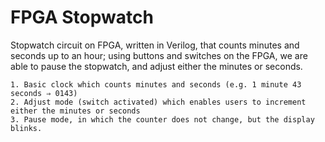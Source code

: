 # FPGA Stopwatch

Stopwatch circuit on FPGA, written in Verilog, that counts minutes and seconds up to an hour; using buttons and switches on the FPGA, we are able to pause the stopwatch, and adjust either the minutes or seconds.

```
1. Basic clock which counts minutes and seconds (e.g. 1 minute 43 seconds ⇒ 0143)
2. Adjust mode (switch activated) which enables users to increment either the minutes or seconds
3. Pause mode, in which the counter does not change, but the display blinks.
```